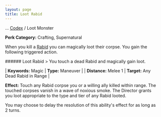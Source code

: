 ```yaml
---
layout: page
title: Loot Rabid
---
```

<span class="breadcrumbs" markdown="1">... [Codex](/codex) / Loot Monster</span>

**Perk Category:** Crafting, Supernatural

When you kill a [Rabid](/codex/the-rabid) you can magically loot their corpse. You gain the following triggered action.

<div data-augmented-ui="tl-2-clip-x tr-2-clip-x br-2-clip-x bl-2-clip-x border" class="styleme ds-ability" markdown="1">
###### Loot Rabid
> You touch a dead Rabid and magically gain loot.

| **Keywords:** Magic | **Type:** Maneuver |
| **Distance:** Melee 1 | **Target:** Any Dead Rabid in Range |
  
**Effect:** Touch any Rabid corpse you or a willing ally killed within range. The touched corpses vanish in a wave of noxious smoke. The Director grants you loot appropriate to the type and tier of any Rabid looted.

You may choose to delay the resolution of this ability's effect for as long as 2 turns.
</div>